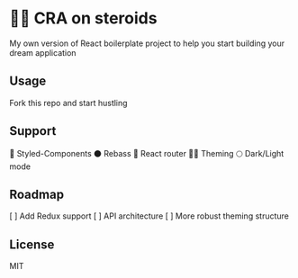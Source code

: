 # 🏋️‍♂️ CRA on steroids

My own version of React boilerplate project to help you start building your dream application

## Usage

Fork this repo and start hustling

## Support

💅 Styled-Components
⚫️ Rebass
🚦 React router
👨‍🎨 Theming
🌕 Dark/Light mode

## Roadmap

[ ] Add Redux support
[ ] API architecture
[ ] More robust theming structure

## License

MIT
